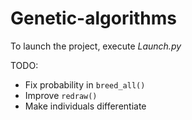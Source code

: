 Genetic-algorithms
==================
To launch the project, execute _Launch.py_

TODO:
- Fix probability in `breed_all()`
- Improve `redraw()`
- Make individuals differentiate